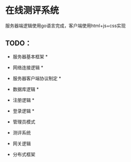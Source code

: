 # 在线测评系统

服务器端逻辑使用go语言完成，客户端使用html+js+css实现

## TODO：

- 服务器基本框架 *

- 网络连接逻辑 *

- 服务器客户端协议制定 *

- 数据库逻辑 *

- 注册逻辑 *

- 登录逻辑 *

- 管理员模式

- 测评系统

- 网关逻辑

- 分布式框架


